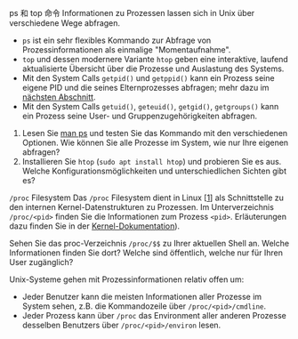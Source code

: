 
ps 和 top 命令 
Informationen zu Prozessen lassen sich in Unix über verschiedene Wege abfragen.
- `ps` ist ein sehr flexibles Kommando zur Abfrage von Prozessinformationen als einmalige "Momentaufnahme".
- `top` und dessen modernere Variante `htop` geben eine interaktive, laufend aktualisierte Übersicht über die Prozesse und Auslastung des Systems.
- Mit den System Calls `getpid()` und `getppid()` kann ein Prozess seine eigene PID und die seines Elternprozesses abfragen; mehr dazu im [nächsten Abschnitt](https://moodle.oncampus.de/modules/ir866/onmod/proc/fork.html).
- Mit den System Calls `getuid()`, `geteuid()`, `getgid()`, `getgroups()` kann ein Prozess seine User- und Gruppenzugehörigkeiten abfragen.

1. Lesen Sie [man ps](https://man7.org/linux/man-pages/man1/ps.1.html) und testen Sie das Kommando mit den verschiedenen Optionen. Wie können Sie alle Prozesse im System, wie nur Ihre eigenen abfragen?
2. Installieren Sie `htop` (`sudo apt install htop`) und probieren Sie es aus. Welche Konfigurationsmöglichkeiten und unterschiedlichen Sichten gibt es?



`/proc` Filesystem
Das `/proc` Filesystem dient in Linux [[1](https://moodle.oncampus.de/modules/ir866/onmod/proc/process-info.html#_footnotedef_1 "View footnote.")] als Schnittstelle zu den internen Kernel-Datenstrukturen zu Prozessen. Im Unterverzeichnis `/proc/<pid>` finden Sie die Informationen zum Prozess `<pid>`. Erläuterungen dazu finden Sie in der [Kernel-Dokumentation](https://www.kernel.org/doc/html/latest/filesystems/proc.html)).

Sehen Sie das proc-Verzeichnis `/proc/$$` zu Ihrer aktuellen Shell an. Welche Informationen finden Sie dort? Welche sind öffentlich, welche nur für Ihren User zugänglich?

Unix-Systeme gehen mit Prozessinformationen relativ offen um:
- Jeder Benutzer kann die meisten Informationen aller Prozesse im System sehen, z.B. die Kommandozeile über `/proc/<pid>/cmdline`.
- Jeder Prozess kann über `/proc` das Environment aller anderen Prozesse desselben Benutzers über `/proc/<pid>/environ` lesen.


